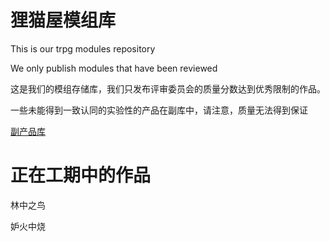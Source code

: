# 狸猫屋模组库

This is our trpg modules repository

We only publish modules that have been reviewed

这是我们的模组存储库，我们只发布评审委员会的质量分数达到优秀限制的作品。

一些未能得到一致认同的实验性的产品在副库中，请注意，质量无法得到保证

[副产品库](https://github.com/tanukitrpg/by-product)


# 正在工期中的作品

林中之鸟

妒火中烧

